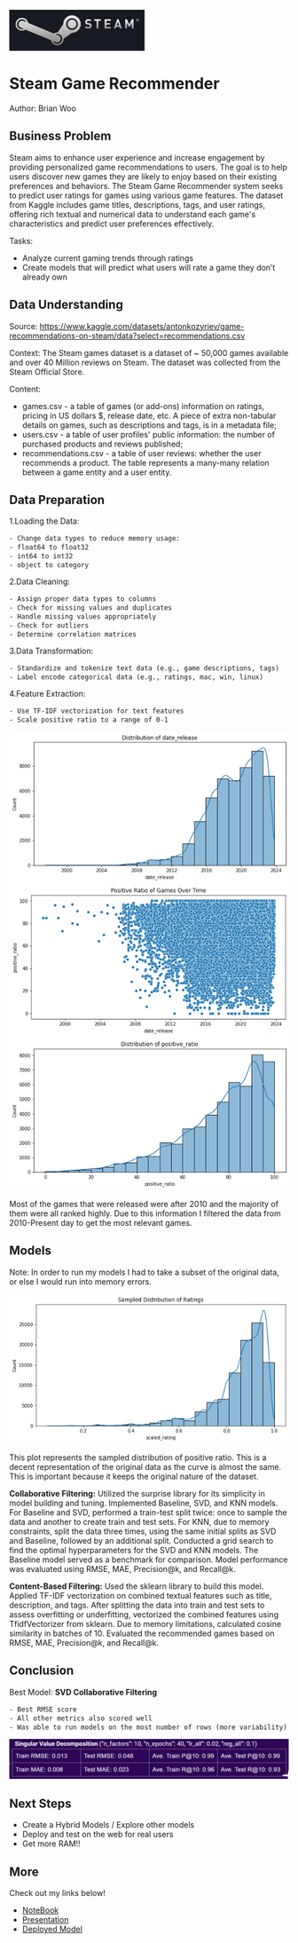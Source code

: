 ![Steam Logo](./images/Steam_logo.svg)

# Steam Game Recommender

Author: Brian Woo

## Business Problem

Steam aims to enhance user experience and increase engagement by providing personalized game recommendations to users. The goal is to help users discover new games they are likely to enjoy based on their existing preferences and behaviors. The Steam Game Recommender system seeks to predict user ratings for games using various game features. The dataset from Kaggle includes game titles, descriptions, tags, and user ratings, offering rich textual and numerical data to understand each game's characteristics and predict user preferences effectively.

Tasks:

- Analyze current gaming trends through ratings
- Create models that will predict what users will rate a game they don’t already own

## Data Understanding

Source: https://www.kaggle.com/datasets/antonkozyriev/game-recommendations-on-steam/data?select=recommendations.csv

Context:
The Steam games dataset is a dataset of ~ 50,000 games available and over 40 Million reviews on Steam. The dataset was collected from the Steam Official Store.

Content:

- games.csv - a table of games (or add-ons) information on ratings, pricing in US dollars $, release date, etc. A piece of extra non-tabular details on games, such as descriptions and tags, is in a metadata file;
- users.csv - a table of user profiles' public information: the number of purchased products and reviews published;
- recommendations.csv - a table of user reviews: whether the user recommends a product. The table represents a many-many relation between a game entity and a user entity.

## Data Preparation

1.Loading the Data:

    - Change data types to reduce memory usage:
    - float64 to float32
    - int64 to int32
    - object to category

2.Data Cleaning:

    - Assign proper data types to columns
    - Check for missing values and duplicates
    - Handle missing values appropriately
    - Check for outliers
    - Determine correlation matrices

3.Data Transformation:

    - Standardize and tokenize text data (e.g., game descriptions, tags)
    - Label encode categorical data (e.g., ratings, mac, win, linux)

4.Feature Extraction:

    - Use TF-IDF vectorization for text features
    - Scale positive ratio to a range of 0-1

![Plot of Distribution of Date Release](./images/distribution_date_release.png)
![Plot of Positive Ratio Over Time](./images/positive_ratio_over_time.png)
![Plot of Distribution of Positive Ratio](./images/distribution_of_positive_ratio.png)

Most of the games that were released were after 2010 and the majority of them were all ranked highly. Due to this information I filtered the data from 2010-Present day to get the most relevant games.

## Models

Note: In order to run my models I had to take a subset of the original data, or else I would run into memory errors.

![Plot of Sampled Distribution of Positive Ratio](./images/sampled_distribution_of_ratings.png)

This plot represents the sampled distribution of positive ratio. This is a decent representation of the original data as the curve is almost the same. This is important because it keeps the original nature of the dataset.

**Collaborative Filtering:**
Utilized the surprise library for its simplicity in model building and tuning. Implemented Baseline, SVD, and KNN models. For Baseline and SVD, performed a train-test split twice: once to sample the data and another to create train and test sets. For KNN, due to memory constraints, split the data three times, using the same initial splits as SVD and Baseline, followed by an additional split. Conducted a grid search to find the optimal hyperparameters for the SVD and KNN models. The Baseline model served as a benchmark for comparison. Model performance was evaluated using RMSE, MAE, Precision@k, and Recall@k.

**Content-Based Filtering:**
Used the sklearn library to build this model. Applied TF-IDF vectorization on combined textual features such as title, description, and tags. After splitting the data into train and test sets to assess overfitting or underfitting, vectorized the combined features using TfidfVectorizer from sklearn. Due to memory limitations, calculated cosine similarity in batches of 10. Evaluated the recommended games based on RMSE, MAE, Precision@k, and Recall@k.

## Conclusion

Best Model: **SVD Collaborative Filtering**

    - Best RMSE score
    - All other metrics also scored well
    - Was able to run models on the most number of rows (more variability)

![SVD Metrics](./images/svd_metrics.PNG)

## Next Steps

- Create a Hybrid Models / Explore other models
- Deploy and test on the web for real users
- Get more RAM!!

## More

Check out my links below!

- [NoteBook](/notebook/recommendation_system.ipynb)
- [Presentation](/Presentation.pdf)
- [Deployed Model](https://steam-scout-4a30bef3e710.herokuapp.com/)
